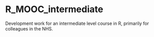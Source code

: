 # R_MOOC_intermediate

Development work for an intermediate level course in R, primarily for colleagues in the NHS.
